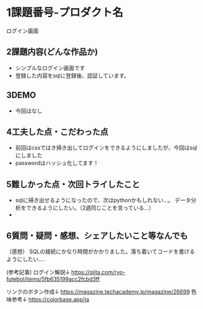 
#   1課題番号-プロダクト名
ログイン画面

##  2課題内容(どんな作品か)
-   シンプルなログイン画面です
-   登録した内容をsqlに登録後、認証しています。

##  3DEMO
-   今回はなし

##  4工夫した点・こだわった点
-  前回はcssではき掃き出してログインをできるようにしましたが、今回はsqlにしました
-   passwordはハッシュ化してます！

##  5難しかった点・次回トライしたこと
-   sqlに掃き出せるようになったので、次はpythonかもしれない...。
    データ分析をできるようにしたい。（2週同じことを言っている...）
-   

##  6質問・疑問・感想、シェアしたいこと等なんでも
（感想）
SQLの接続にかなり時間がかかりました。落ち着いてコードを書けるようにしたい....


(参考記事)
ログイン解説↓
https://qiita.com/ryo-futebol/items/5fb635199acc2fcbd3ff

リンクのボタン作成↓
https://magazine.techacademy.jp/magazine/26699
色味参考↓
https://colorbase.app/ja
